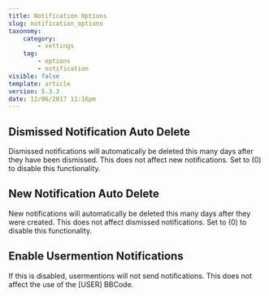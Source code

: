 ```yaml
---
title: Notification Options
slug: notification_options
taxonomy:
    category:
        - settings
    tag:
        - options
        - notification
visible: false
template: article
version: 5.3.3
date: 12/06/2017 11:16pm
---
```


## Dismissed Notification Auto Delete
Dismissed notifications will automatically be deleted this many days after they have been dismissed. This does not affect new notifications. Set to (0) to disable this functionality.

## New Notification Auto Delete
New notifications will automatically be deleted this many days after they were created. This does not affect dismissed notifications. Set to (0) to disable this functionality.

## Enable Usermention Notifications
If this is disabled, usermentions will not send notifications. This does not affect the use of the [USER] BBCode.



